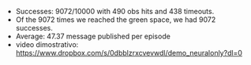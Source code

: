 * Successes: 9072/10000 with 490 obs hits and 438 timeouts.
* Of the 9072 times we reached the green space, we had 9072 successes.
* Average: 47.37 message published per episode
* video dimostrativo: https://www.dropbox.com/s/0dbblzrxcvevwdl/demo_neuralonly?dl=0
